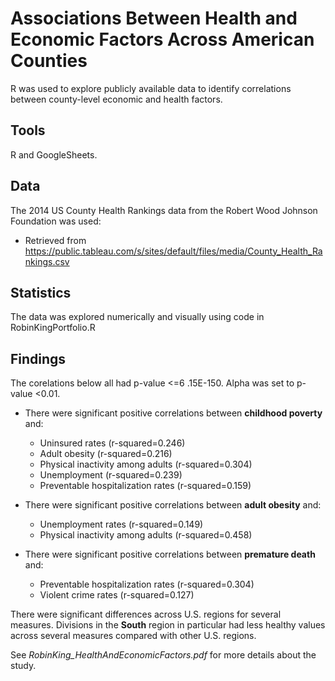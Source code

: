 # Associations Between Health and Economic Factors Across American Counties
R was used to explore publicly available data to identify correlations between county-level economic and health factors.  

## Tools

R and GoogleSheets.

## Data

 The 2014 US County Health Rankings data from the Robert Wood Johnson Foundation was used: 
- Retrieved from https://public.tableau.com/s/sites/default/files/media/County_Health_Rankings.csv

## Statistics

The data was explored numerically and visually using code in RobinKingPortfolio.R


## Findings 
The corelations below all had p-value <=6 .15E-150. Alpha was set to p-value <0.01. 
* There were significant positive correlations between **childhood poverty** and:
  * Uninsured rates (r-squared=0.246)
  * Adult obesity (r-squared=0.216)
  * Physical inactivity among adults (r-squared=0.304)
  * Unemployment (r-squared=0.239)
  * Preventable hospitalization rates (r-squared=0.159)

* There were significant positive correlations between **adult obesity** and:
  * Unemployment rates (r-squared=0.149)
  * Physical inactivity among adults (r-squared=0.458)

* There were significant positive correlations between **premature death** and:
  * Preventable hospitalization rates (r-squared=0.304)
  * Violent crime rates (r-squared=0.127)

There were significant differences across U.S. regions for several measures. Divisions in the **South** region in particular had less healthy values across several measures compared with other U.S. regions.

See *RobinKing_HealthAndEconomicFactors.pdf* for more details about the study.
